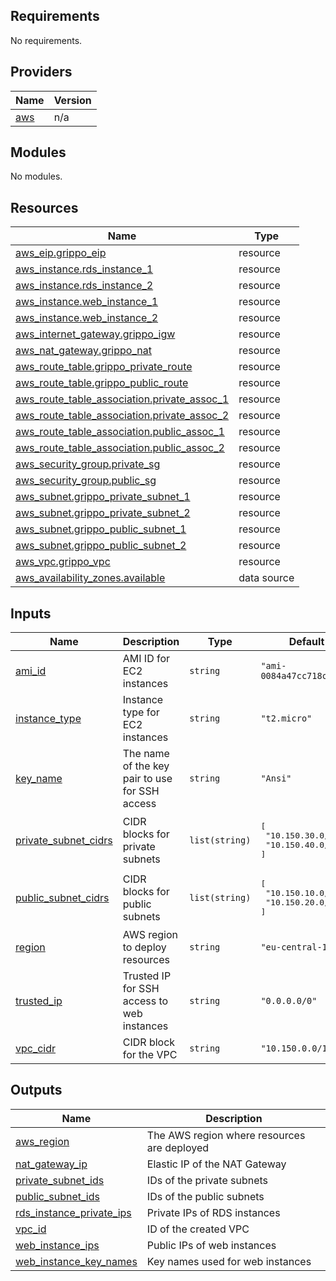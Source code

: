 ## Requirements

No requirements.

## Providers

| Name | Version |
|------|---------|
| <a name="provider_aws"></a> [aws](#provider\_aws) | n/a |

## Modules

No modules.

## Resources

| Name | Type |
|------|------|
| [aws_eip.grippo_eip](https://registry.terraform.io/providers/hashicorp/aws/latest/docs/resources/eip) | resource |
| [aws_instance.rds_instance_1](https://registry.terraform.io/providers/hashicorp/aws/latest/docs/resources/instance) | resource |
| [aws_instance.rds_instance_2](https://registry.terraform.io/providers/hashicorp/aws/latest/docs/resources/instance) | resource |
| [aws_instance.web_instance_1](https://registry.terraform.io/providers/hashicorp/aws/latest/docs/resources/instance) | resource |
| [aws_instance.web_instance_2](https://registry.terraform.io/providers/hashicorp/aws/latest/docs/resources/instance) | resource |
| [aws_internet_gateway.grippo_igw](https://registry.terraform.io/providers/hashicorp/aws/latest/docs/resources/internet_gateway) | resource |
| [aws_nat_gateway.grippo_nat](https://registry.terraform.io/providers/hashicorp/aws/latest/docs/resources/nat_gateway) | resource |
| [aws_route_table.grippo_private_route](https://registry.terraform.io/providers/hashicorp/aws/latest/docs/resources/route_table) | resource |
| [aws_route_table.grippo_public_route](https://registry.terraform.io/providers/hashicorp/aws/latest/docs/resources/route_table) | resource |
| [aws_route_table_association.private_assoc_1](https://registry.terraform.io/providers/hashicorp/aws/latest/docs/resources/route_table_association) | resource |
| [aws_route_table_association.private_assoc_2](https://registry.terraform.io/providers/hashicorp/aws/latest/docs/resources/route_table_association) | resource |
| [aws_route_table_association.public_assoc_1](https://registry.terraform.io/providers/hashicorp/aws/latest/docs/resources/route_table_association) | resource |
| [aws_route_table_association.public_assoc_2](https://registry.terraform.io/providers/hashicorp/aws/latest/docs/resources/route_table_association) | resource |
| [aws_security_group.private_sg](https://registry.terraform.io/providers/hashicorp/aws/latest/docs/resources/security_group) | resource |
| [aws_security_group.public_sg](https://registry.terraform.io/providers/hashicorp/aws/latest/docs/resources/security_group) | resource |
| [aws_subnet.grippo_private_subnet_1](https://registry.terraform.io/providers/hashicorp/aws/latest/docs/resources/subnet) | resource |
| [aws_subnet.grippo_private_subnet_2](https://registry.terraform.io/providers/hashicorp/aws/latest/docs/resources/subnet) | resource |
| [aws_subnet.grippo_public_subnet_1](https://registry.terraform.io/providers/hashicorp/aws/latest/docs/resources/subnet) | resource |
| [aws_subnet.grippo_public_subnet_2](https://registry.terraform.io/providers/hashicorp/aws/latest/docs/resources/subnet) | resource |
| [aws_vpc.grippo_vpc](https://registry.terraform.io/providers/hashicorp/aws/latest/docs/resources/vpc) | resource |
| [aws_availability_zones.available](https://registry.terraform.io/providers/hashicorp/aws/latest/docs/data-sources/availability_zones) | data source |

## Inputs

| Name | Description | Type | Default | Required |
|------|-------------|------|---------|:--------:|
| <a name="input_ami_id"></a> [ami\_id](#input\_ami\_id) | AMI ID for EC2 instances | `string` | `"ami-0084a47cc718c111a"` | no |
| <a name="input_instance_type"></a> [instance\_type](#input\_instance\_type) | Instance type for EC2 instances | `string` | `"t2.micro"` | no |
| <a name="input_key_name"></a> [key\_name](#input\_key\_name) | The name of the key pair to use for SSH access | `string` | `"Ansi"` | no |
| <a name="input_private_subnet_cidrs"></a> [private\_subnet\_cidrs](#input\_private\_subnet\_cidrs) | CIDR blocks for private subnets | `list(string)` | <pre>[<br/>  "10.150.30.0/24",<br/>  "10.150.40.0/24"<br/>]</pre> | no |
| <a name="input_public_subnet_cidrs"></a> [public\_subnet\_cidrs](#input\_public\_subnet\_cidrs) | CIDR blocks for public subnets | `list(string)` | <pre>[<br/>  "10.150.10.0/24",<br/>  "10.150.20.0/24"<br/>]</pre> | no |
| <a name="input_region"></a> [region](#input\_region) | AWS region to deploy resources | `string` | `"eu-central-1"` | no |
| <a name="input_trusted_ip"></a> [trusted\_ip](#input\_trusted\_ip) | Trusted IP for SSH access to web instances | `string` | `"0.0.0.0/0"` | no |
| <a name="input_vpc_cidr"></a> [vpc\_cidr](#input\_vpc\_cidr) | CIDR block for the VPC | `string` | `"10.150.0.0/16"` | no |

## Outputs

| Name | Description |
|------|-------------|
| <a name="output_aws_region"></a> [aws\_region](#output\_aws\_region) | The AWS region where resources are deployed |
| <a name="output_nat_gateway_ip"></a> [nat\_gateway\_ip](#output\_nat\_gateway\_ip) | Elastic IP of the NAT Gateway |
| <a name="output_private_subnet_ids"></a> [private\_subnet\_ids](#output\_private\_subnet\_ids) | IDs of the private subnets |
| <a name="output_public_subnet_ids"></a> [public\_subnet\_ids](#output\_public\_subnet\_ids) | IDs of the public subnets |
| <a name="output_rds_instance_private_ips"></a> [rds\_instance\_private\_ips](#output\_rds\_instance\_private\_ips) | Private IPs of RDS instances |
| <a name="output_vpc_id"></a> [vpc\_id](#output\_vpc\_id) | ID of the created VPC |
| <a name="output_web_instance_ips"></a> [web\_instance\_ips](#output\_web\_instance\_ips) | Public IPs of web instances |
| <a name="output_web_instance_key_names"></a> [web\_instance\_key\_names](#output\_web\_instance\_key\_names) | Key names used for web instances |
